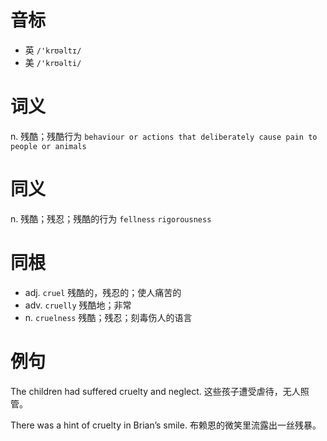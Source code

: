 # 音标

- 英 `/'krʊəltɪ/`
- 美 `/'krʊəlti/`

# 词义

n. 残酷；残酷行为
`behaviour or actions that deliberately cause pain to people or animals`

# 同义

n. 残酷；残忍；残酷的行为
`fellness` `rigorousness`

# 同根

- adj. `cruel` 残酷的，残忍的；使人痛苦的
- adv. `cruelly` 残酷地；非常
- n. `cruelness` 残酷；残忍；刻毒伤人的语言

# 例句

The children had suffered cruelty and neglect.
这些孩子遭受虐待，无人照管。

There was a hint of cruelty in Brian’s smile.
布赖恩的微笑里流露出一丝残暴。


